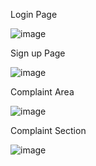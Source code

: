 Login Page

![image](https://github.com/WenDEVLIFE/Complaint-Application/assets/117834496/ea03dff5-6767-47ed-877b-a66badc11441)

Sign up Page

![image](https://github.com/WenDEVLIFE/Complaint-Application/assets/117834496/47822b63-13e2-47fa-8c30-0c39c6c1602f)

Complaint Area

![image](https://github.com/WenDEVLIFE/Complaint-Application/assets/117834496/03c026e0-e89c-43f9-9beb-52b3a7f5e5b0)

Complaint Section

![image](https://github.com/WenDEVLIFE/Complaint-Application/assets/117834496/2ad51ad8-897d-4831-b233-af73e69026ea)
